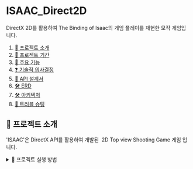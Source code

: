 # ISAAC_Direct2D
DirectX 2D를 활용하여 The Binding of Isaac의 게임 플레이를 재현한 모작 게임입니다.

1. [🔎 프로젝트 소개](#-프로젝트-소개)
2. [🎯 프로젝트 기간](#-프로젝트-기간)
3. [🚀 주요 기능](#-주요-기능)
4. [❓ 기술적 의사결정](#-기술적-의사결정)
5. [📃 API 설계서](#-api-설계서)
6. [🛠 ERD](#-erd)
7. [🛠 아키텍처](#-아키텍처)
8. [🚨 트러블 슈팅](#-트러블-슈팅)

## 🔎 프로젝트 소개
'ISAAC'은 DirectX API를 활용하여 개발된  2D Top view Shooting Game 게임 입니다.

<details>
  <summary>🎇 프로젝트 실행 방법</summary>

### 1️⃣ Git Clone
  ```bash
  git clone https://github.com/minhyeok1232/ISAAC_Direct2D.git
```

### 2️⃣ 파일 실행
ISAAC_Direct2D\DirectX2D_ISAAC 경로로 들어가서, DirectX2D.sln를 실행합니다.

## 🎯 프로젝트 기간
- MVP 개발 기간 : 2024.12.18 ~ 2025.01.31
- 프로젝트 인원 : 1인 (개인)
